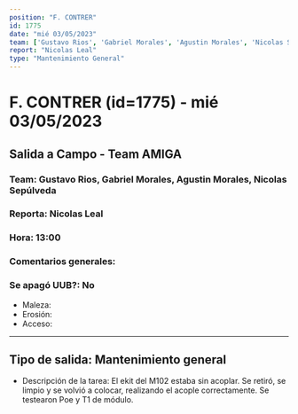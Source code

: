 ```yaml
---
position: "F. CONTRER"
id: 1775
date: "mié 03/05/2023"
team: ['Gustavo Rios', 'Gabriel Morales', 'Agustin Morales', 'Nicolas Sepúlveda']
report: "Nicolas Leal"
type: "Mantenimiento General"
---
```


# F. CONTRER (id=1775) - mié 03/05/2023
## Salida a Campo - Team AMIGA
### Team: Gustavo Rios, Gabriel Morales, Agustin Morales, Nicolas Sepúlveda
### Reporta: Nicolas Leal
### Hora: 13:00
### Comentarios generales: 
### Se apagó UUB?: No 
- Maleza: 
- Erosión: 
- Acceso: 
---------
## Tipo de salida: Mantenimiento general
   - Descripción de la tarea: El ekit del M102 estaba sin acoplar. Se retiró, se limpio y se volvió a colocar, realizando el acople correctamente. Se testearon Poe y T1 de módulo.
